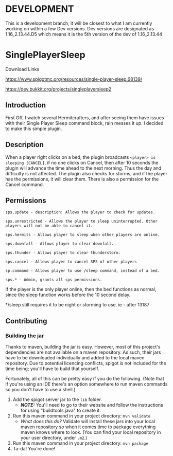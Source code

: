 # DEVELOPMENT
This is a development branch, it will be closest to what I am currently working on within a few Dev versions.
Dev versions are designated as 1.16_2.13.44.D5 which means it is the 5th version of the dev of 1.16_2.13.44

# SinglePlayerSleep

Download Links

https://www.spigotmc.org/resources/single-player-sleep.68139/

https://dev.bukkit.org/projects/singleplayersleep2


## Introduction

First Off, I watch several Hermitcrafters, and after seeing them have issues with their Single Player Sleep command block, rain messes it up. I decided to make this simple plugin.

## Description

When a player right clicks on a bed, the plugin broadcasts `<player> is sleeping [CANCEL]`, if no one clicks on Cancel, then after 10 seconds the plugin will advance the time ahead to the next morning. Thus the day and difficulty is not affected. The plugin also checks for storms, and if the player has the permissions, it will clear them. There is also a permission for the Cancel command.

## Permissions

```
sps.update - description: Allows the player to check for updates.
    
sps.unrestricted - Allows the player to sleep uninterrupted. Other players will not be able to cancel it.

sps.hermits - Allows player to sleep when other players are online.

sps.downfall - Allows player to clear downfall.

sps.thunder - Allows player to clear thunderstorm.

sps.cancel - Allows player to cancel SPS of other players
    
sp.command - Allows player to use /sleep command, instead of a bed.

sps.* - Admin, grants all sps permissions.
```

If the player is the only player online, then the bed functions as normal, since the sleep function works before the 10 second delay.

\*/sleep still requires it to be night or storming to use. ie - after 13187

## Contributing

### Building the jar
Thanks to maven, building the jar is easy.
However, most of this project's dependencies are not available on a maven repository.
As such, their jars have to be downloaded individually and added to the local maven repository.
Due to potential licencing conflicts, spigot is not included for the time being; you'll have to build that yourself.

Fortunately, all of this can be pretty easy if you do the following.
(Note that if you're using an IDE there's an option somewhere to run maven commands so you don't have to use a shell.)
1. Add the spigot server jar to the `lib` folder.
   * ***NOTE:*** You'll need to go to their website and follow the instructions for using "buildtools.java" to create it.
1. Run this maven command in your project directory: `mvn validate`
   * *What does this do?* Validate will install these jars into your local maven repository so when it comes time to package everything maven knows where to look. (You can find your local repository in your user directory, under `.m2`.)
1. Run this maven command in your project directory: `mvn package`
1. Ta-da! You're done!
